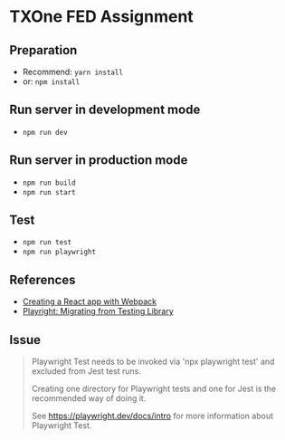 # TXOne FED Assignment

## Preparation

- Recommend: `yarn install`
- or: `npm install`

## Run server in development mode

- `npm run dev`

## Run server in production mode

- `npm run build`
- `npm run start`

## Test

- `npm run test`
- `npm run playwright`

## References

- [Creating a React app with Webpack](https://jsramblings.com/creating-a-react-app-with-webpack/)
- [Playright: Migrating from Testing Library](https://playwright.dev/docs/testing-library)

## Issue

> Playwright Test needs to be invoked via 'npx playwright test' and excluded from Jest test runs.
>
> Creating one directory for Playwright tests and one for Jest is the recommended way of doing it.
>
> See https://playwright.dev/docs/intro for more information about Playwright Test.
